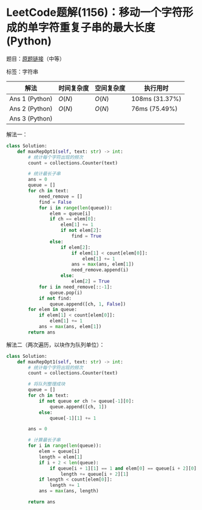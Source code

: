 # LeetCode题解(1156)：移动一个字符形成的单字符重复子串的最大长度(Python)

题目：[原题链接](https://leetcode-cn.com/problems/swap-for-longest-repeated-character-substring/)（中等）

标签：字符串

| 解法           | 时间复杂度 | 空间复杂度 | 执行用时       |
| -------------- | ---------- | ---------- | -------------- |
| Ans 1 (Python) | $O(N)$     | $O(N)$     | 108ms (31.37%) |
| Ans 2 (Python) | $O(N)$     | $O(N)$     | 76ms (75.49%)  |
| Ans 3 (Python) |            |            |                |

解法一：

```python
class Solution:
    def maxRepOpt1(self, text: str) -> int:
        # 统计每个字符出现的频次
        count = collections.Counter(text)

        # 统计最长子串
        ans = 0
        queue = []
        for ch in text:
            need_remove = []
            find = False
            for i in range(len(queue)):
                elem = queue[i]
                if ch == elem[0]:
                    elem[1] += 1
                    if not elem[2]:
                        find = True
                else:
                    if elem[2]:
                        if elem[1] < count[elem[0]]:
                            elem[1] += 1
                        ans = max(ans, elem[1])
                        need_remove.append(i)
                    else:
                        elem[2] = True
            for i in need_remove[::-1]:
                queue.pop(i)
            if not find:
                queue.append([ch, 1, False])
        for elem in queue:
            if elem[1] < count[elem[0]]:
                elem[1] += 1
            ans = max(ans, elem[1])
        return ans
```

解法二（两次遍历，以块作为队列单位）：

```python
class Solution:
    def maxRepOpt1(self, text: str) -> int:
        # 统计每个字符出现的频次
        count = collections.Counter(text)

        # 将队列整理成块
        queue = []
        for ch in text:
            if not queue or ch != queue[-1][0]:
                queue.append([ch, 1])
            else:
                queue[-1][1] += 1

        ans = 0

        # 计算最长子串
        for i in range(len(queue)):
            elem = queue[i]
            length = elem[1]
            if i + 2 < len(queue):
                if queue[i + 1][1] == 1 and elem[0] == queue[i + 2][0]:
                    length += queue[i + 2][1]
            if length < count[elem[0]]:
                length += 1
            ans = max(ans, length)

        return ans
```






